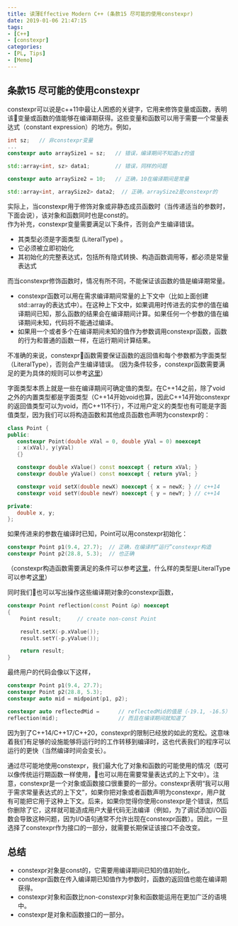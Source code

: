```yaml
---
title: 读薄Effective Modern C++ (条款15 尽可能的使用constexpr)
date: 2019-01-06 21:47:15
tags:
- [C++]
- [constexpr]
categories:
- [PL, Tips]
- [Memo]
---
```


## 条款15 尽可能的使用constexpr
constexpr可以说是c++11中最让人困惑的关键字，它用来修饰变量或函数，表明该变量或函数的值能够在编译期获得。这些变量和函数可以用于需要一个常量表达式（constant expression）的地方。例如，
```cpp
int sz;   // 非constexpr变量
...
constexpr auto arraySize1 = sz;   // 错误，编译期间不知道sz的值

std::array<int, sz> data1;        // 错误，同样的问题

constexpr auto arraySize2 = 10;   // 正确，10在编译期间是常量

std::array<int, arraySize2> data2;  // 正确，arraySize2是constexpr的
```
<!-- more -->

实际上，当constexpr用于修饰对象或非静态成员函数时（当传递适当的参数时，下面会说），该对象和函数同时也是const的。      
作为补充，constexpr变量需要满足以下条件，否则会产生编译错误。          

- 其类型必须是字面类型 (LiteralType) 。
- 它必须被立即初始化
- 其初始化的完整表达式，包括所有隐式转换、构造函数调用等，都必须是常量表达式

而当constexpr修饰函数时，情况有所不同，不能保证该函数的值是编译期常量。      

- constexpr函数可以用在需求编译期间常量的上下文中（比如上面创建std::array的表达式中）。在这种上下文中，如果调用时传进去的实参的值在编译期间已知，那么函数的结果会在编译期间计算。如果任何一个参数的值在编译期间未知，代码将不能通过编译。     
- 如果用一个或者多个在编译期间未知的值作为参数调用constexpr函数，函数的行为和普通的函数一样，在运行期间计算结果。         

不准确的来说，constexpr函数需要保证函数的返回值和每个参数都为字面类型（LiteralType），否则会产生编译错误。
(因为条件较多，constexpr函数需要满足的更为具体的规则可以参考[这里](https://en.cppreference.com/w/cpp/language/constexpr)）

字面类型本质上就是一些在编译期间可确定值的类型。在C++14之前，除了void之外的内置类型都是字面类型（C++14开始void也算，因此C++14开始constexpr的返回值类型可以为void，而C++11不行），不过用户定义的类型也有可能是字面值类型，因为我们可以将构造函数和其他成员函数也声明为constexpr的：
```cpp
class Point {
public:
   constexpr Point(double xVal = 0, double yVal = 0) noexcept
   : x(xVal), y(yVal)
   {}

   constexpr double xValue() const noexcept { return xVal; }
   constexpr double yValue() const noexcept { return yVal; }

   constexpr void setX(double newX) noexcept { x = newX; } // c++14
   constexpr void setY(double newY) noexcept { y = newY; } // c++14

private:
   double x, y;
};
```
如果传进来的参数在编译时已知，Point可以用constexpr初始化：
```cpp
constexpr Point p1(9.4, 27.7);  // 正确，在编译时“运行”constexpr构造
constexpr Point p2(28.8, 5.3);  // 也正确
```
（constexpr构造函数需要满足的条件可以参考[这里](https://en.cppreference.com/w/cpp/language/constexpr)，什么样的类型是LiteralType可以参考[这里](https://en.cppreference.com/w/cpp/named_req/LiteralType)）      

同时我们也可以写出操作这些编译期对象的constexpr函数，
```cpp
constexpr Point reflection(const Point &p) noexcept
{
    Point result;     // create non-const Point

    result.setX(-p.xValue());
    result.setY(-p.yValue());

    return result;
}
```

最终用户的代码会像以下这样，
```cpp
constexpr Point p1(9.4, 27.7);
constexpr Point p2(28.8, 5.3);
constexpr auto mid = midpoint(p1, p2);

constexpr auto reflectedMid =      // reflectedMid的值是（-19.1, -16.5）
reflection(mid);                   // 而且在编译期间就知道了
```


因为到了C++14/C++17/C++20，constexpr的限制已经放的如此的宽松。这意味着我们有足够的设施能够将运行时的工作转移到编译时，这也代表我们的程序可以运行的更快（当然编译时间会变长）。

通过尽可能地使用constexpr，我们最大化了对象和函数的可能使用的情况（既可以像传统运行期函数一样使用，也可以用在需要常量表达式的上下文中）。注意，constexpr是一个对象或函数接口很重要的一部分。constexpr表明“我可以用于需求常量表达式的上下文”，如果你把对象或者函数声明为constexpr，用户就有可能把它用于这种上下文。后来，如果你觉得你使用constexpr是个错误，然后你删除了它，这样就可能造成用户大量代码无法编译（例如，为了调试添加I/O函数会导致这种问题，因为I/O语句通常不允许出现在constexpr函数）。因此，一旦选择了constexpr作为接口的一部分，就需要长期保证该接口不会改变。

## 总结
- constexpr对象是const的，它需要用编译期间已知的值初始化。
- constexpr函数在传入编译期已知值作为参数时，函数的返回值也能在编译期获得。
- constexpr对象和函数比non-constexpr对象和函数能运用在更加广泛的语境中。
- constexpr是对象和函数接口的一部分。
